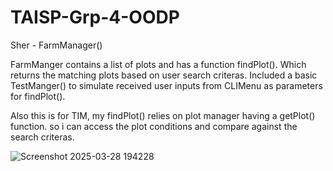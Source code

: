 # TAISP-Grp-4-OODP

Sher - FarmManager()

FarmManger contains a list of plots <plotList> and has a function findPlot(). Which returns the matching plots based on user search criteras. Included a basic TestManger() to simulate received user inputs from CLIMenu as parameters for findPlot(). 

Also this is for TIM, my findPlot() relies on plot manager having a getPlot() function. so i can access the plot conditions and compare against the search criteras. 

![Screenshot 2025-03-28 194228](https://github.com/user-attachments/assets/e43fecde-3557-456f-8624-ecaa3afdb478)
